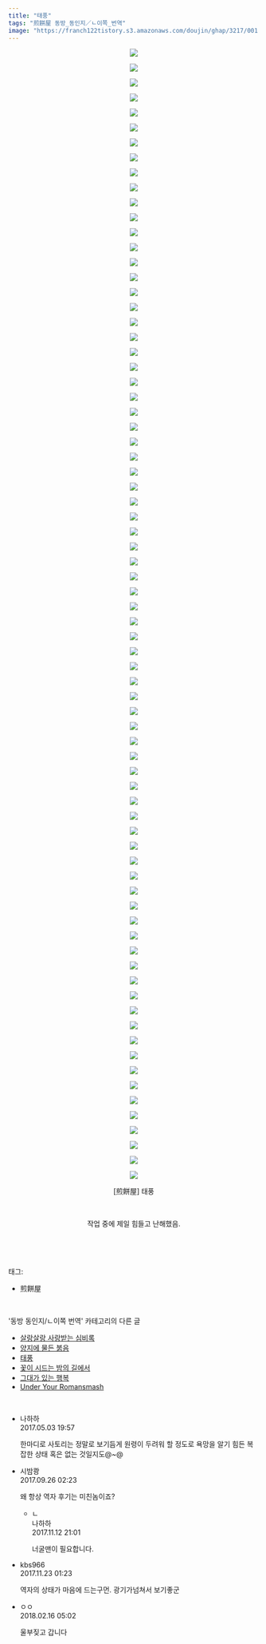 ```yaml
---
title: "태풍"
tags: "煎餅屋 동방_동인지／ㄴ이쪽_번역"
image: "https://franch122tistory.s3.amazonaws.com/doujin/ghap/3217/001.jpg"
---
```

<div class="article">
<p style="text-align: center; clear: none; float: none;"><img src="{{ site.imgserver8 }}/ghap/3217/001.jpg"/></p>
<p style="text-align: center; clear: none; float: none;"><img src="{{ site.imgserver8 }}/ghap/3217/002.jpg"/></p>
<p style="text-align: center; clear: none; float: none;"><img src="{{ site.imgserver8 }}/ghap/3217/003.jpg"/></p>
<p style="text-align: center; clear: none; float: none;"><img src="{{ site.imgserver8 }}/ghap/3217/004.jpg"/></p>
<p style="text-align: center; clear: none; float: none;"><img src="{{ site.imgserver8 }}/ghap/3217/005.jpg"/></p>
<p style="text-align: center; clear: none; float: none;"><img src="{{ site.imgserver8 }}/ghap/3217/006.jpg"/></p>
<p style="text-align: center; clear: none; float: none;"><img src="{{ site.imgserver8 }}/ghap/3217/007.jpg"/></p>
<p style="text-align: center; clear: none; float: none;"><img src="{{ site.imgserver8 }}/ghap/3217/008.jpg"/></p>
<p style="text-align: center; clear: none; float: none;"><img src="{{ site.imgserver8 }}/ghap/3217/009.jpg"/></p>
<p style="text-align: center; clear: none; float: none;"><img src="{{ site.imgserver8 }}/ghap/3217/010.jpg"/></p>
<p style="text-align: center; clear: none; float: none;"><img src="{{ site.imgserver8 }}/ghap/3217/011.jpg"/></p>
<p style="text-align: center; clear: none; float: none;"><img src="{{ site.imgserver8 }}/ghap/3217/012.jpg"/></p>
<p style="text-align: center; clear: none; float: none;"><img src="{{ site.imgserver8 }}/ghap/3217/013.jpg"/></p>
<p style="text-align: center; clear: none; float: none;"><img src="{{ site.imgserver8 }}/ghap/3217/014.jpg"/></p>
<p style="text-align: center; clear: none; float: none;"><img src="{{ site.imgserver8 }}/ghap/3217/015.jpg"/></p>
<p style="text-align: center; clear: none; float: none;"><img src="{{ site.imgserver8 }}/ghap/3217/016.jpg"/></p>
<p style="text-align: center; clear: none; float: none;"><img src="{{ site.imgserver8 }}/ghap/3217/017.jpg"/></p>
<p style="text-align: center; clear: none; float: none;"><img src="{{ site.imgserver8 }}/ghap/3217/018.jpg"/></p>
<p style="text-align: center; clear: none; float: none;"><img src="{{ site.imgserver8 }}/ghap/3217/019.jpg"/></p>
<p style="text-align: center; clear: none; float: none;"><img src="{{ site.imgserver8 }}/ghap/3217/020.jpg"/></p>
<p style="text-align: center; clear: none; float: none;"><img src="{{ site.imgserver8 }}/ghap/3217/021.jpg"/></p>
<p style="text-align: center; clear: none; float: none;"><img src="{{ site.imgserver8 }}/ghap/3217/022.jpg"/></p>
<p style="text-align: center; clear: none; float: none;"><img src="{{ site.imgserver8 }}/ghap/3217/023.jpg"/></p>
<p style="text-align: center; clear: none; float: none;"><img src="{{ site.imgserver8 }}/ghap/3217/024.jpg"/></p>
<p style="text-align: center; clear: none; float: none;"><img src="{{ site.imgserver8 }}/ghap/3217/025.jpg"/></p>
<p style="text-align: center; clear: none; float: none;"><img src="{{ site.imgserver8 }}/ghap/3217/026.jpg"/></p>
<p style="text-align: center; clear: none; float: none;"><img src="{{ site.imgserver8 }}/ghap/3217/027.jpg"/></p>
<p style="text-align: center; clear: none; float: none;"><img src="{{ site.imgserver8 }}/ghap/3217/028.jpg"/></p>
<p style="text-align: center; clear: none; float: none;"><img src="{{ site.imgserver8 }}/ghap/3217/029.jpg"/></p>
<p style="text-align: center; clear: none; float: none;"><img src="{{ site.imgserver8 }}/ghap/3217/030.jpg"/></p>
<p style="text-align: center; clear: none; float: none;"><img src="{{ site.imgserver8 }}/ghap/3217/031.jpg"/></p>
<p style="text-align: center; clear: none; float: none;"><img src="{{ site.imgserver8 }}/ghap/3217/032.jpg"/></p>
<p style="text-align: center; clear: none; float: none;"><img src="{{ site.imgserver8 }}/ghap/3217/033.jpg"/></p>
<p style="text-align: center; clear: none; float: none;"><img src="{{ site.imgserver8 }}/ghap/3217/034.jpg"/></p>
<p style="text-align: center; clear: none; float: none;"><img src="{{ site.imgserver8 }}/ghap/3217/035.jpg"/></p>
<p style="text-align: center; clear: none; float: none;"><img src="{{ site.imgserver8 }}/ghap/3217/036.jpg"/></p>
<p style="text-align: center; clear: none; float: none;"><img src="{{ site.imgserver8 }}/ghap/3217/037.jpg"/></p>
<p style="text-align: center; clear: none; float: none;"><img src="{{ site.imgserver8 }}/ghap/3217/038.jpg"/></p>
<p style="text-align: center; clear: none; float: none;"><img src="{{ site.imgserver8 }}/ghap/3217/039.jpg"/></p>
<p style="text-align: center; clear: none; float: none;"><img src="{{ site.imgserver8 }}/ghap/3217/040.jpg"/></p>
<p style="text-align: center; clear: none; float: none;"><img src="{{ site.imgserver8 }}/ghap/3217/041.jpg"/></p>
<p style="text-align: center; clear: none; float: none;"><img src="{{ site.imgserver8 }}/ghap/3217/042.jpg"/></p>
<p style="text-align: center; clear: none; float: none;"><img src="{{ site.imgserver8 }}/ghap/3217/043.jpg"/></p>
<p style="text-align: center; clear: none; float: none;"><img src="{{ site.imgserver8 }}/ghap/3217/044.jpg"/></p>
<p style="text-align: center; clear: none; float: none;"><img src="{{ site.imgserver8 }}/ghap/3217/045.jpg"/></p>
<p style="text-align: center; clear: none; float: none;"><img src="{{ site.imgserver8 }}/ghap/3217/046.jpg"/></p>
<p style="text-align: center; clear: none; float: none;"><img src="{{ site.imgserver8 }}/ghap/3217/047.jpg"/></p>
<p style="text-align: center; clear: none; float: none;"><img src="{{ site.imgserver8 }}/ghap/3217/048.jpg"/></p>
<p style="text-align: center; clear: none; float: none;"><img src="{{ site.imgserver8 }}/ghap/3217/049.jpg"/></p>
<p style="text-align: center; clear: none; float: none;"><img src="{{ site.imgserver8 }}/ghap/3217/050.jpg"/></p>
<p style="text-align: center; clear: none; float: none;"><img src="{{ site.imgserver8 }}/ghap/3217/051.jpg"/></p>
<p style="text-align: center; clear: none; float: none;"><img src="{{ site.imgserver8 }}/ghap/3217/052.jpg"/></p>
<p style="text-align: center; clear: none; float: none;"><img src="{{ site.imgserver8 }}/ghap/3217/053.jpg"/></p>
<p style="text-align: center; clear: none; float: none;"><img src="{{ site.imgserver8 }}/ghap/3217/054.jpg"/></p>
<p style="text-align: center; clear: none; float: none;"><img src="{{ site.imgserver8 }}/ghap/3217/055.jpg"/></p>
<p style="text-align: center; clear: none; float: none;"><img src="{{ site.imgserver8 }}/ghap/3217/056.jpg"/></p>
<p style="text-align: center; clear: none; float: none;"><img src="{{ site.imgserver8 }}/ghap/3217/057.jpg"/></p>
<p style="text-align: center; clear: none; float: none;"><img src="{{ site.imgserver8 }}/ghap/3217/058.jpg"/></p>
<p style="text-align: center; clear: none; float: none;"><img src="{{ site.imgserver8 }}/ghap/3217/059.jpg"/></p>
<p style="text-align: center; clear: none; float: none;"><img src="{{ site.imgserver8 }}/ghap/3217/060.jpg"/></p>
<p style="text-align: center; clear: none; float: none;"><img src="{{ site.imgserver8 }}/ghap/3217/061.jpg"/></p>
<p style="text-align: center; clear: none; float: none;"><img src="{{ site.imgserver8 }}/ghap/3217/062.jpg"/></p>
<p style="text-align: center; clear: none; float: none;"><img src="{{ site.imgserver8 }}/ghap/3217/063.jpg"/></p>
<p style="text-align: center; clear: none; float: none;"><img src="{{ site.imgserver8 }}/ghap/3217/064.jpg"/></p>
<p style="text-align: center; clear: none; float: none;"><img src="{{ site.imgserver8 }}/ghap/3217/065.jpg"/></p>
<p style="text-align: center; clear: none; float: none;"><img src="{{ site.imgserver8 }}/ghap/3217/066.jpg"/></p>
<p style="text-align: center; clear: none; float: none;"><img src="{{ site.imgserver8 }}/ghap/3217/067.jpg"/></p>
<p style="text-align: center; clear: none; float: none;"><img src="{{ site.imgserver8 }}/ghap/3217/068.jpg"/></p>
<p style="text-align: center; clear: none; float: none;"><img src="{{ site.imgserver8 }}/ghap/3217/069.jpg"/></p>
<p style="text-align: center; clear: none; float: none;"><img src="{{ site.imgserver8 }}/ghap/3217/070.jpg"/></p>
<p style="text-align: center; clear: none; float: none;"><img src="{{ site.imgserver8 }}/ghap/3217/071.jpg"/></p>
<p style="text-align: center; clear: none; float: none;"><img src="{{ site.imgserver8 }}/ghap/3217/072.jpg"/></p>
<p style="text-align: center; clear: none; float: none;"><img src="{{ site.imgserver8 }}/ghap/3217/073.jpg"/></p>
<p style="text-align: center; clear: none; float: none;"><img src="{{ site.imgserver8 }}/ghap/3217/074.jpg"/></p>
<p style="text-align: center; clear: none; float: none;"><img src="{{ site.imgserver8 }}/ghap/3217/075.jpg"/></p>
<p style="text-align: center; clear: none; float: none;"><img src="{{ site.imgserver8 }}/ghap/3217/076.jpg"/></p>
<p style="text-align: center; clear: none; float: none;">[煎餅屋] 태풍</p>
<p style="text-align: center; clear: none; float: none;"><br/></p>
<p style="text-align: center; clear: none; float: none;">작업 중에 제일 힘들고 난해했음.</p>
<p><br/></p>
</div><br/>
<div class="tagTrail">
<p>태그: </p>
<ul>
<li>煎餅屋</li>
</ul>
</div><br/>
<div class="another">
<p>'동방 동인지/ㄴ이쪽 번역' 카테고리의 다른 글</p>
<ul>
<li><a href="/ghap_3219">살랑살랑 사랑받는 심비록</a></li>
<li><a href="/ghap_3218">양지에 물든 붉음</a></li>
<li><a href="/ghap_3217">태풍</a></li>
<li><a href="/ghap_3216">꽃이 시드는 밤의 길에서</a></li>
<li><a href="/ghap_3197">그대가 있는 행복</a></li>
<li><a href="/ghap_3181">Under Your Romansmash</a></li>
</ul>
</div><br/>
<div class="cb_module cb_fluid">
<div class="cb_wrt cb_profile">
<div class="comment">
<ul>
<li class="cb_thumb_off" id="comment14980226">
<div class="cb_comment_area">
<div class="cb_info_area">
<div class="cb_section">
<span class="cb_nick_name">나하하</span>
</div>
<div class="cb_section">
<span class="cb_date">2017.05.03 19:57 </span>
</div>
</div>
<div class="cb_dsc_comment">
<p class="cb_dsc">
											한마디로 사토리는 정말로 보기듬게 원령이 두려워 할 정도로 욕망을 알기 힘든 복잡한 상태 혹은 없는 것일지도@~@
										</p>
</div>
</div></li>
<li class="cb_thumb_off" id="comment15090423">
<div class="cb_comment_area">
<div class="cb_info_area">
<div class="cb_section">
<span class="cb_nick_name">시밤쾅</span>
</div>
<div class="cb_section">
<span class="cb_date">2017.09.26 02:23 </span>
</div>
</div>
<div class="cb_dsc_comment">
<p class="cb_dsc">
											왜 항상 역자 후기는 미친놈이죠?
										</p>
</div>
<ul>
<li class="cb_thumb_off" id="comment15128020">
<span class="cb_bu_subnode">ㄴ</span>
<div class="cb_comment_area">
<div class="cb_info_area">
<div class="cb_section">
<span class="cb_nick_name">나하하</span>
</div>
<div class="cb_section">
<span class="cb_date">2017.11.12 21:01 </span>
</div>
</div>
<div class="cb_dsc_comment">
<p class="cb_dsc">
																너굴맨이 필요합니다.
															</p>
</div>
</div>
</li>
</ul>
</div></li>
<li class="cb_thumb_off" id="comment15135647">
<div class="cb_comment_area">
<div class="cb_info_area">
<div class="cb_section">
<span class="cb_nick_name">kbs966</span>
</div>
<div class="cb_section">
<span class="cb_date">2017.11.23 01:23 </span>
</div>
</div>
<div class="cb_dsc_comment">
<p class="cb_dsc">
											역자의 상태가 마음에 드는구먼. 광기가넘쳐서 보기좋군
										</p>
</div>
</div></li>
<li class="cb_thumb_off" id="comment15200396">
<div class="cb_comment_area">
<div class="cb_info_area">
<div class="cb_section">
<span class="cb_nick_name">ㅇㅇ</span>
</div>
<div class="cb_section">
<span class="cb_date">2018.02.16 05:02 </span>
</div>
</div>
<div class="cb_dsc_comment">
<p class="cb_dsc">
											울부짖고 갑니다
										</p>
</div>
</div></li>
</ul>
</div>
</div><!-- commentList close -->
</div><br/>
